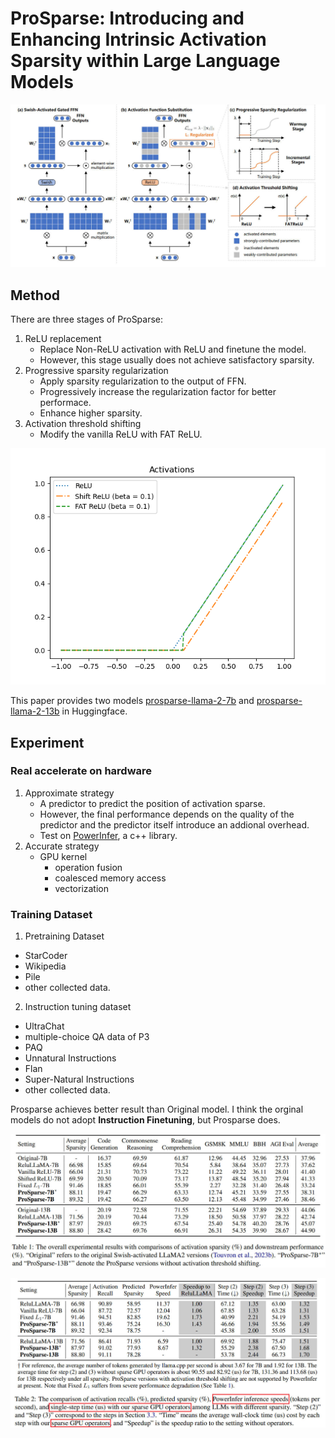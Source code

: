 # ProSparse: Introducing and Enhancing Intrinsic Activation Sparsity within Large Language Models

<p align="center">
<img src="prosparse.jpg" width="600" title="blank">
</p>

## Method
There are three stages of ProSparse:
1. ReLU replacement
    - Replace Non-ReLU activation with ReLU and finetune the model.
    - However, this stage usually does not achieve satisfactory sparsity.
2. Progressive sparsity regularization
    - Apply sparsity regularization to the output of FFN.
    - Progressively increase the regularization factor for better performace.
    - Enhance higher sparsity.
3. Activation threshold shifting
    - Modify the vanilla ReLU with FAT ReLU.

<p align="center">
<img src="activation.png" width="600" title="blank">
</p>

This paper provides two models [prosparse-llama-2-7b](https://huggingface.co/SparseLLM/prosparse-llama-2-7b) and [prosparse-llama-2-13b](https://huggingface.co/SparseLLM/prosparse-llama-2-13b) in Huggingface.

## Experiment

### Real accelerate on hardware

1. Approximate strategy
    - A predictor to predict the position of activation sparse.
    - However, the final performance depends on the quality of the predictor and the predictor itself introduce an addional overhead.
    - Test on [PowerInfer](https://github.com/SJTU-IPADS/PowerInfer), a c++ library.
2. Accurate strategy
    - GPU kernel
        - operation fusion
        - coalesced memory access
        - vectorization

### Training Dataset

1. Pretraining Dataset
 - StarCoder
 - Wikipedia
 - Pile
 - other collected data.
2. Instruction tuning dataset
 - UltraChat
 - multiple-choice QA data of P3
 - PAQ
 - Unnatural Instructions
 - Flan
 - Super-Natural Instructions
 - other collected data.

Prosparse achieves better result than Original model. I think the orginal models do not adopt **Instruction Finetuning**, but Prosparse does.
<p align="center">
<img src="exp1.jpg" width="600" title="blank">
</p>

<p align="center">
<img src="exp2.jpg" width="600" title="blank">
</p>